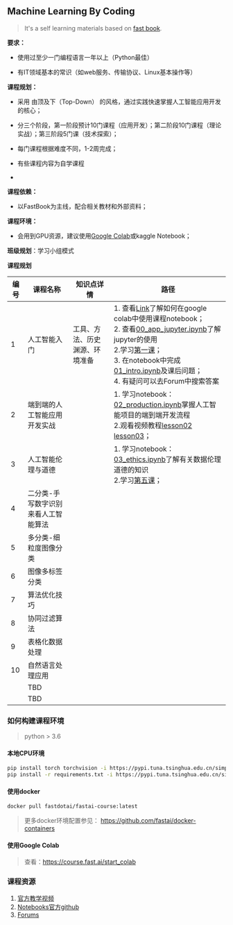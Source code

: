 ## Machine Learning By Coding

> It's a self learning materials based on [fast book](https://github.com/fastai/fastbook).

**要求：** 

- 使用过至少一门编程语言一年以上（Python最佳）

- 有IT领域基本的常识（如web服务、传输协议、Linux基本操作等）

 

**课程规划：**

- 采用 由顶及下（Top-Down） 的风格，通过实践快速掌握人工智能应用开发的核心；

- 分三个阶段，第一阶段预计10门课程（应用开发）；第二阶段10门课程（理论实战）；第三阶段5门课（技术探索）；

- 每门课程根据难度不同，1-2周完成；

- 有些课程内容为自学课程
- 

**课程依赖：**

- 以FastBook为主线，配合相关教材和外部资料；

 

**课程环境：**

- 会用到GPU资源，建议使用[Google Colab](https://colab.research.google.com/)或kaggle Notebook；

 

**班级规划**：学习小组模式

**课程规划**

| **编号** | **课程名称**                        | **知识点详情**                 | **路径**                                                     |
| -------- | ----------------------------------- | ------------------------------ | ------------------------------------------------------------ |
| 1        | 人工智能入门                        | 工具、方法、历史渊源、环境准备 | 1. 查看[Link](https://course.fast.ai/start_colab)了解如何在google colab中使用课程notebook；<br>2. 查看[00_app_jupyter.ipynb](00_app_jupyter.ipynb)了解jupyter的使用<br> 2.学习[第一课](https://www.bilibili.com/video/BV14V411U7Hw?from=search&seid=9365735642278974896)；<br>3. 在notebook中完成[01_intro.ipynb](01_intro.ipynb)及课后问题； <br> 4. 有疑问可以去Forum中搜索答案 |
| 2        | 端到端的人工智能应用开发实战        |                                |1. 学习notebook：[02_production.ipynb](02_production.ipynb)掌握人工智能项目的端到端开发流程<br> 2.观看视频教程[lesson02](https://www.bilibili.com/video/BV1ov411y7D9?p=2) [lesson03](https://www.bilibili.com/video/BV1ov411y7D9?p=3)；                                                               |
| 3        | 人工智能伦理与道德                  |                                |1. 学习notebook：[03_ethics.ipynb](03_ethics.ipynb)了解有关数据伦理道德的知识<br> 2.学习[第五课](https://www.bilibili.com/video/BV1ov411y7D9?p=5)；                                                              |
| 4        | 二分类-手写数字识别来看人工智能算法 |                                |                                                              |
| 5        | 多分类-细粒度图像分类               |                                |                                                              |
| 6        | 图像多标签分类                      |                                |                                                              |
| 7        | 算法优化技巧                        |                                |                                                              |
| 8        | 协同过滤算法                        |                                |                                                              |
| 9        | 表格化数据处理                      |                                |                                                              |
| 10       | 自然语言处理应用                    |                                |                                                              |
|          | TBD                                 |                                |                                                              |
|          | TBD                                 |                                |                                                              |

### 如何构建课程环境

> python > 3.6

#### 本地CPU环境

```bash
pip install torch torchvision -i https://pypi.tuna.tsinghua.edu.cn/simple
pip install -r requirements.txt -i https://pypi.tuna.tsinghua.edu.cn/simple
```

#### 使用docker

```bash
docker pull fastdotai/fastai-course:latest
```

> 更多docker环境配置参见： https://github.com/fastai/docker-containers

#### 使用Google Colab

> 查看：https://course.fast.ai/start_colab

### 课程资源

1. [官方教学视频](https://course.fast.ai/)
2. [Notebooks官方github](https://github.com/fastai/fastbook)
3. [Forums](https://forums.fast.ai/)
